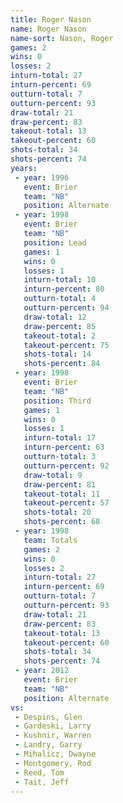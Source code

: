```yaml
---
title: Roger Nason
name: Roger Nason
name-sort: Nason, Roger
games: 2
wins: 0
losses: 2
inturn-total: 27
inturn-percent: 69
outturn-total: 7
outturn-percent: 93
draw-total: 21
draw-percent: 83
takeout-total: 13
takeout-percent: 60
shots-total: 34
shots-percent: 74
years:
 - year: 1996
   event: Brier
   team: "NB"
   position: Alternate
 - year: 1998
   event: Brier
   team: "NB"
   position: Lead
   games: 1
   wins: 0
   losses: 1
   inturn-total: 10
   inturn-percent: 80
   outturn-total: 4
   outturn-percent: 94
   draw-total: 12
   draw-percent: 85
   takeout-total: 2
   takeout-percent: 75
   shots-total: 14
   shots-percent: 84
 - year: 1998
   event: Brier
   team: "NB"
   position: Third
   games: 1
   wins: 0
   losses: 1
   inturn-total: 17
   inturn-percent: 63
   outturn-total: 3
   outturn-percent: 92
   draw-total: 9
   draw-percent: 81
   takeout-total: 11
   takeout-percent: 57
   shots-total: 20
   shots-percent: 68
 - year: 1998
   team: Totals
   games: 2
   wins: 0
   losses: 2
   inturn-total: 27
   inturn-percent: 69
   outturn-total: 7
   outturn-percent: 93
   draw-total: 21
   draw-percent: 83
   takeout-total: 13
   takeout-percent: 60
   shots-total: 34
   shots-percent: 74
 - year: 2012
   event: Brier
   team: "NB"
   position: Alternate
vs:
 - Despins, Glen
 - Gardeski, Larry
 - Kushnir, Warren
 - Landry, Garry
 - Mihalicz, Dwayne
 - Montgomery, Rod
 - Reed, Tom
 - Tait, Jeff
---
```

